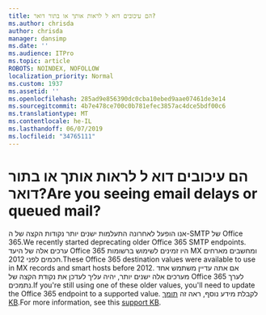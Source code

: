 ```yaml
---
title: הם עיכובים דוא ל לראות אותך או בתור דואר?
ms.author: chrisda
author: chrisda
manager: dansimp
ms.date: ''
ms.audience: ITPro
ms.topic: article
ROBOTS: NOINDEX, NOFOLLOW
localization_priority: Normal
ms.custom: 1937
ms.assetid: ''
ms.openlocfilehash: 285ad9e856390dc0cba10ebed9aae07461de3e14
ms.sourcegitcommit: 4b7e478ce700c0b781efec3857ac4dce5bdf00c6
ms.translationtype: MT
ms.contentlocale: he-IL
ms.lasthandoff: 06/07/2019
ms.locfileid: "34765111"
---
```

# <a name="are-you-seeing-email-delays-or-queued-mail"></a><span data-ttu-id="e292f-102">הם עיכובים דוא ל לראות אותך או בתור דואר?</span><span class="sxs-lookup"><span data-stu-id="e292f-102">Are you seeing email delays or queued mail?</span></span>

<span data-ttu-id="e292f-103">אנו הופעל לאחרונה התעלמות ישנים יותר נקודות הקצה של ה-SMTP של Office 365.</span><span class="sxs-lookup"><span data-stu-id="e292f-103">We recently started deprecating older Office 365 SMTP endpoints.</span></span> <span data-ttu-id="e292f-104">ערכים אלה של היעד Office 365 היו זמינים לשימוש ברשומות MX ומחשבים מארחים חכמים לפני 2012.</span><span class="sxs-lookup"><span data-stu-id="e292f-104">These Office 365 destination values were available to use in MX records and smart hosts before 2012.</span></span> <span data-ttu-id="e292f-105">אם אתה עדיין משתמש אחד מערכים אלה ישנים יותר, יהיה עליך לעדכן את נקודת הקצה של Office 365 לערך נתמכים.</span><span class="sxs-lookup"><span data-stu-id="e292f-105">If you're still using one of these older values, you'll need to update the Office 365 endpoint to a supported value.</span></span> <span data-ttu-id="e292f-106">לקבלת מידע נוסף, ראה זה [תומך KB](https://support.microsoft.com/help/4057301/attr35-response-code-when-mail-is-sent-to-eop-exo).</span><span class="sxs-lookup"><span data-stu-id="e292f-106">For more information, see this [support KB](https://support.microsoft.com/help/4057301/attr35-response-code-when-mail-is-sent-to-eop-exo).</span></span>
